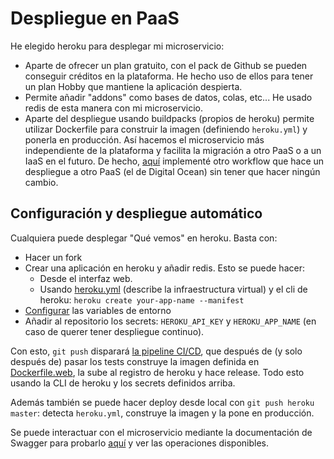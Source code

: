 # Despliegue en PaaS

He elegido heroku para desplegar mi microservicio:

- Aparte de ofrecer un plan gratuito, con el pack de Github se pueden conseguir créditos en la plataforma. He hecho uso de ellos para tener un plan Hobby que mantiene la aplicación despierta.
- Permite añadir "addons" como bases de datos, colas, etc... He usado redis de esta manera con mi microservicio.
- Aparte del despliegue usando buildpacks (propios de heroku) permite utilizar Dockerfile para construir la imagen (definiendo `heroku.yml`) y ponerla en producción. Así hacemos el microservicio más independiente de la plataforma y facilita la migración a otro PaaS o a un IaaS en el futuro.
De hecho, [aquí](../.github/workflows/deploy-to-digital-ocean.yml) implementé otro workflow que hace un despliegue a otro PaaS (el de Digital Ocean) sin  tener que hacer ningún cambio.

## Configuración y despliegue automático

Cualquiera puede desplegar "Qué vemos" en heroku. Basta con:

- Hacer un fork
- Crear una aplicación en heroku y añadir redis. Esto se puede hacer:
  - Desde el interfaz web.
  - Usando [heroku.yml](../heroku.yml) (describe la infraestructura virtual) y el cli de heroku:
    `heroku create your-app-name --manifest`
- [Configurar](configuracion.md) las variables de entorno
- Añadir al repositorio los secrets: `HEROKU_API_KEY` y `HEROKU_APP_NAME` (en caso de querer tener despliegue continuo).

Con esto, `git push` disparará [la pipeline CI/CD](../.github/workflows/ci-cd.yml), que después de (y solo después de) pasar los tests construye la imagen definida en [Dockerfile.web](../Dockerfile.web), la sube al registro de heroku y hace release. Todo esto usando la CLI de heroku y los secrets definidos arriba.

Además también se puede hacer deploy desde local con `git push heroku master`: detecta `heroku.yml`, construye la imagen y la pone en producción.

Se puede interactuar con el microservicio mediante la documentación de Swagger para probarlo [aquí](https://que-vemos.herokuapp.com/docs) y ver las operaciones disponibles.
